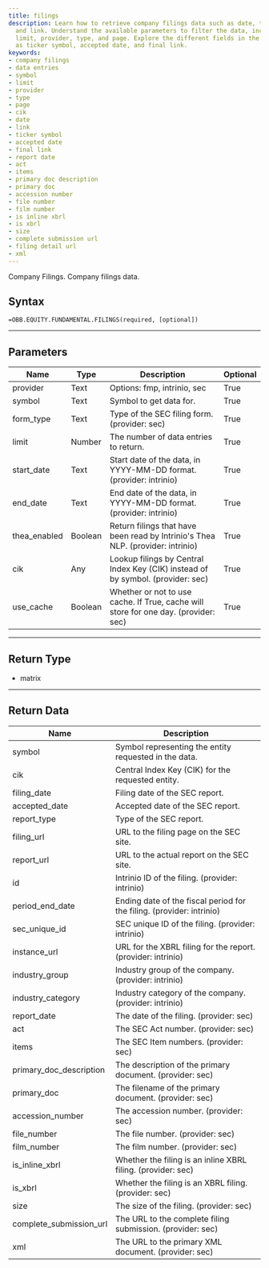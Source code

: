 ```yaml
---
title: filings
description: Learn how to retrieve company filings data such as date, type of document,
  and link. Understand the available parameters to filter the data, including symbol,
  limit, provider, type, and page. Explore the different fields in the data, such
  as ticker symbol, accepted date, and final link.
keywords: 
- company filings
- data entries
- symbol
- limit
- provider
- type
- page
- cik
- date
- link
- ticker symbol
- accepted date
- final link
- report date
- act
- items
- primary doc description
- primary doc
- accession number
- file number
- film number
- is inline xbrl
- is xbrl
- size
- complete submission url
- filing detail url
- xml
---
```


<!-- markdownlint-disable MD041 -->

Company Filings. Company filings data.

## Syntax

```excel wordwrap
=OBB.EQUITY.FUNDAMENTAL.FILINGS(required, [optional])
```

---

## Parameters

| Name | Type | Description | Optional |
| ---- | ---- | ----------- | -------- |
| provider | Text | Options: fmp, intrinio, sec | True |
| symbol | Text | Symbol to get data for. | True |
| form_type | Text | Type of the SEC filing form. (provider: sec) | True |
| limit | Number | The number of data entries to return. | True |
| start_date | Text | Start date of the data, in YYYY-MM-DD format. (provider: intrinio) | True |
| end_date | Text | End date of the data, in YYYY-MM-DD format. (provider: intrinio) | True |
| thea_enabled | Boolean | Return filings that have been read by Intrinio's Thea NLP. (provider: intrinio) | True |
| cik | Any | Lookup filings by Central Index Key (CIK) instead of by symbol. (provider: sec) | True |
| use_cache | Boolean | Whether or not to use cache.  If True, cache will store for one day. (provider: sec) | True |

---

## Return Type

* matrix

---

## Return Data

| Name | Description |
| ---- | ----------- |
| symbol | Symbol representing the entity requested in the data.  |
| cik | Central Index Key (CIK) for the requested entity.  |
| filing_date | Filing date of the SEC report.  |
| accepted_date | Accepted date of the SEC report.  |
| report_type | Type of the SEC report.  |
| filing_url | URL to the filing page on the SEC site.  |
| report_url | URL to the actual report on the SEC site.  |
| id | Intrinio ID of the filing. (provider: intrinio) |
| period_end_date | Ending date of the fiscal period for the filing. (provider: intrinio) |
| sec_unique_id | SEC unique ID of the filing. (provider: intrinio) |
| instance_url | URL for the XBRL filing for the report. (provider: intrinio) |
| industry_group | Industry group of the company. (provider: intrinio) |
| industry_category | Industry category of the company. (provider: intrinio) |
| report_date | The date of the filing. (provider: sec) |
| act | The SEC Act number. (provider: sec) |
| items | The SEC Item numbers. (provider: sec) |
| primary_doc_description | The description of the primary document. (provider: sec) |
| primary_doc | The filename of the primary document. (provider: sec) |
| accession_number | The accession number. (provider: sec) |
| file_number | The file number. (provider: sec) |
| film_number | The film number. (provider: sec) |
| is_inline_xbrl | Whether the filing is an inline XBRL filing. (provider: sec) |
| is_xbrl | Whether the filing is an XBRL filing. (provider: sec) |
| size | The size of the filing. (provider: sec) |
| complete_submission_url | The URL to the complete filing submission. (provider: sec) |
| xml | The URL to the primary XML document. (provider: sec) |
